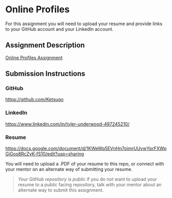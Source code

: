 # Online Profiles
For this assignment you will need to upload your resume and provide links to your GitHub account and your LinkedIn account.

## Assignment Description
[Online Profiles Assignment](https://education.launchcode.org/liftoff/modules/assignments/online-profiles)

## Submission Instructions
 
### GitHub
https://github.com/Ketsugo
 
### LinkedIn
https://www.linkedin.com/in/tyler-underwood-497245210/

### Resume
https://docs.google.com/document/d/1KWeWq5EVnHn7oimrUUvwYprFXWpGjGos8RcZyK-fS10/edit?usp=sharing

You will need to upload a .PDF of your resume to this repo, or connect with your mentor on an alternate way of submitting your resume.

> *Your GitHub repository is public* if you do not want to upload your resume to a public facing repository, talk with your mentor about an alternate way to submit this assignment.
